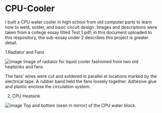 # CPU-Cooler

I built a CPU water cooler in high school from old computer parts to learn how to weld, solder, and basic circuit design. Images and descriptions were taken from a college essay titled Test 1.pdf; in this document uploaded to this respository, the sub-essay under 2 describes this project is greater detail.

1.Radiator and Fans

![image](https://github.com/user-attachments/assets/a2caf902-3d17-4e1f-870e-25f4e2bfadf5)
Image of radiator for liquid cooler fashioned from two old heatsinks and fans.



The fans’ wires were cut and soldered in parallel at locations marked by the electrical tape. A rubber band held the fans loosely together. Adhesive glue and plastic enclose the circulation system. 

2. CPU Heatsink

![image](https://github.com/user-attachments/assets/8622db71-a09e-4d16-8fe5-c3e49451d198)
Top and bottom (seen in mirror) of the CPU water block. 
